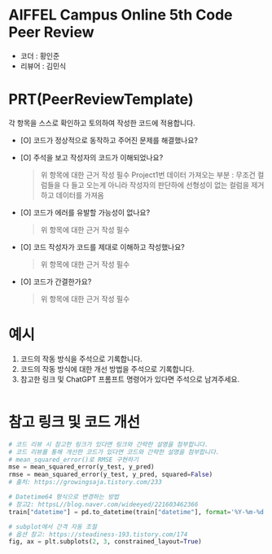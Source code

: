 # AIFFEL Campus Online 5th Code Peer Review
- 코더 : 황인준
- 리뷰어 : 김민식


# PRT(PeerReviewTemplate) 
각 항목을 스스로 확인하고 토의하여 작성한 코드에 적용합니다.

- [O] 코드가 정상적으로 동작하고 주어진 문제를 해결했나요?
  
- [O] 주석을 보고 작성자의 코드가 이해되었나요?
  > 위 항목에 대한 근거 작성 필수
  > Project1번
  > 데이터 가져오는 부분 : 무조건 컬럼들을 다 들고 오는게 아니라 작성자의 판단하에 선형성이 없는 컬럼을 제거하고 데이터를 가져옴
  > 
- [O] 코드가 에러를 유발할 가능성이 없나요?
  >위 항목에 대한 근거 작성 필수
- [O] 코드 작성자가 코드를 제대로 이해하고 작성했나요?
  > 위 항목에 대한 근거 작성 필수
- [O] 코드가 간결한가요?
  > 위 항목에 대한 근거 작성 필수

# 예시
1. 코드의 작동 방식을 주석으로 기록합니다.
2. 코드의 작동 방식에 대한 개선 방법을 주석으로 기록합니다.
3. 참고한 링크 및 ChatGPT 프롬프트 명령어가 있다면 주석으로 남겨주세요.
```python

```

# 참고 링크 및 코드 개선
```python
# 코드 리뷰 시 참고한 링크가 있다면 링크와 간략한 설명을 첨부합니다.
# 코드 리뷰를 통해 개선한 코드가 있다면 코드와 간략한 설명을 첨부합니다.
# mean_squared_error()로 RMSE 구현하기
mse = mean_squared_error(y_test, y_pred)
rmse = mean_squared_error(y_test, y_pred, squared=False)
# 출처: https://growingsaja.tistory.com/233

# Datetime64 형식으로 변경하는 방법
# 참고2: httpsL//blog.naver.com/wideeyed/221603462366
train["datetime"] = pd.to_datetime(train["datetime"], format='%Y-%m-%d %H:%M:%S', errors='raise')

# subplot에서 간격 자동 조절
# 옵션 참고: https://steadiness-193.tistory.com/174
fig, ax = plt.subplots(2, 3, constrained_layout=True)
```
